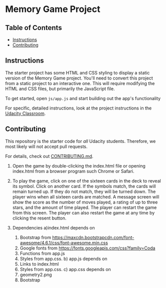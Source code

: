 # Memory Game Project

## Table of Contents

* [Instructions](#instructions)
* [Contributing](#contributing)

## Instructions

The starter project has some HTML and CSS styling to display a static version of the Memory Game project. You'll need to convert this project from a static project to an interactive one. This will require modifying the HTML and CSS files, but primarily the JavaScript file.

To get started, open `js/app.js` and start building out the app's functionality

For specific, detailed instructions, look at the project instructions in the [Udacity Classroom](https://classroom.udacity.com/me).

## Contributing

This repository is the starter code for _all_ Udacity students. Therefore, we most likely will not accept pull requests.

For details, check out [CONTRIBUTING.md](CONTRIBUTING.md).

1) Open the game by double-clicking the index.html file or opening index.html from a browser program such Chrome or Safari.

2) To play the game, click on one of the sixteen cards in the deck to reveal its symbol. Click on another card. If the symbols match, the cards will remain turned up. If they do not match, they will be turned down. The player wins when all sixteen cards are matched. A message screen will show the score as the number of moves played, a rating of up to three stars, and the amount of time played. The player can restart the game from this screen. The player can also restart the game at any time by clicking the resent button.

3) Dependencies
  a)index.html depends on
    1) Bootstrap from https://maxcdn.bootstrapcdn.com/font-awesome/4.6.1/css/font-awesome.min.css
    2) Google fonts from https://fonts.googleapis.com/css?family=Coda
    3) Functions from app.js
    4) Styles from app.css.
  b) app.js depends on
    1) Links to index.html
    2) Styles from app.css.
  c) app.css depends on
    1) geometry2.png
    2) Bootstrap
